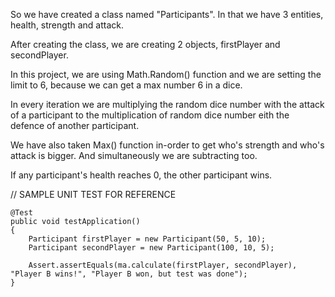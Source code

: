 So we have created a class named "Participants". In that we have 3 entities, health, strength and attack. 

After creating the class, we are creating 2 objects, firstPlayer and secondPlayer.

In this project, we are using Math.Random() function and we are setting the limit to 6, because we can get a max number 6 in a dice.

In every iteration we are multiplying the random dice number with the attack of a participant to the multiplication of random dice number eith the defence of another participant.

We have also taken Max() function in-order to get who's strength and who's attack is bigger. And simultaneously we are subtracting too.

If any participant's health reaches 0, the other participant wins.



// SAMPLE UNIT TEST FOR REFERENCE


    @Test
    public void testApplication()
    {
        Participant firstPlayer = new Participant(50, 5, 10);
        Participant secondPlayer = new Participant(100, 10, 5);

        Assert.assertEquals(ma.calculate(firstPlayer, secondPlayer), "Player B wins!", "Player B won, but test was done");
    }
